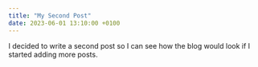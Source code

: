 ```yaml
---
title: "My Second Post"
date: 2023-06-01 13:10:00 +0100
---
```

I decided to write a second post so I can see how the blog would look if I started adding more posts.
